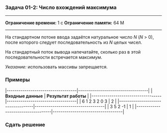 ### Задача 01-2: Число вхождений максимума

  -------------------------- ------
  **Ограничение времени:**   1 с
  **Ограничение памяти:**    64 M
  -------------------------- ------

На стандартном потоке ввода задаётся натуральное число *N* (*N* &gt; 0),
после которого следует последовательность из *N* целых чисел.

На стандартный поток вывода напечатайте, сколько раз в этой
последовательности встречается максимум.

*Указание:* использовать массивы запрещается.

### Примеры

|-----------------------------------|-----------------------------------|
| **Входные данные**                | **Результат работы**              |
|-----------------------------------|-----------------------------------|
|     6 1 2 3 2 0 3                 |     2                             |
|-----------------------------------|-----------------------------------|
|     3 5 2 -1                      |     1                             |
|-----------------------------------|-----------------------------------|

### Сдать решение
